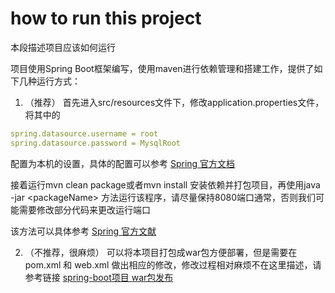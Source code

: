 # how to run this project

本段描述项目应该如何运行

项目使用Spring Boot框架编写，使用maven进行依赖管理和搭建工作，提供了如下几种运行方式：

1. （推荐） 首先进入src/resources文件下，修改application.properties文件，将其中的

```yaml
spring.datasource.username = root
spring.datasource.password = MysqlRoot
```

配置为本机的设置，具体的配置可以参考 [Spring 官方文档](http://spring.io/guides/gs/accessing-data-mysql/)

接着运行mvn clean package或者mvn install 安装依赖并打包项目，再使用java -jar \<packageName\> 方法运行该程序，请尽量保持8080端口通常，否则我们可能需要修改部分代码来更改运行端口

该方法可以具体参考 [Spring 官方文献](http://spring.io/guides/gs/rest-service/)

2. （不推荐，很麻烦） 可以将本项目打包成war包方便部署，但是需要在 pom.xml 和 web.xml 做出相应的修改，修改过程相对麻烦不在这里描述，请参考链接 [spring-boot项目 war包发布](http://blog.csdn.net/r28_11/article/details/50802336)